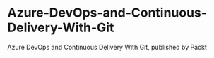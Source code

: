 


# Azure-DevOps-and-Continuous-Delivery-With-Git
Azure DevOps and Continuous Delivery With Git, published by Packt
